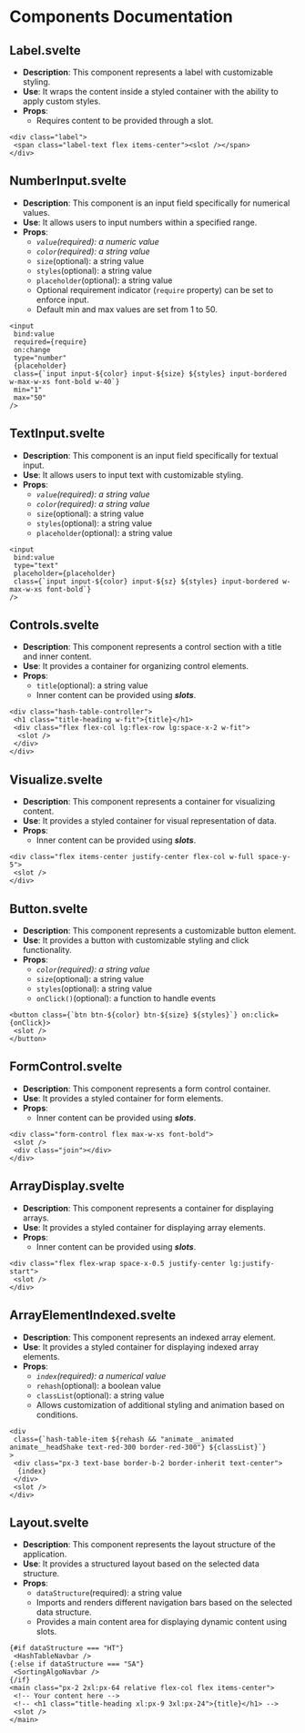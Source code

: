 # Components Documentation

## Label.svelte

- **Description**: This component represents a label with customizable styling.
- **Use**: It wraps the content inside a styled container with the ability to apply custom styles.
- **Props**:
  - Requires content to be provided through a slot.

```
<div class="label">
 <span class="label-text flex items-center"><slot /></span>
</div>
```

## NumberInput.svelte

- **Description**: This component is an input field specifically for numerical values.
- **Use**: It allows users to input numbers within a specified range.
- **Props**:
  - _`value`(required): a numeric value_
  - _`color`(required): a string value_
  - `size`(optional): a string value
  - `styles`(optional): a string value
  - `placeholder`(optional): a string value
  - Optional requirement indicator (`require` property) can be set to enforce input.
  - Default min and max values are set from 1 to 50.

```
<input
 bind:value
 required={require}
 on:change
 type="number"
 {placeholder}
 class={`input input-${color} input-${size} ${styles} input-bordered w-max-w-xs font-bold w-40`}
 min="1"
 max="50"
/>
```

## TextInput.svelte

- **Description**: This component is an input field specifically for textual input.
- **Use**: It allows users to input text with customizable styling.
- **Props**:
  - _`value`(required): a string value_
  - _`color`(required): a string value_
  - `size`(optional): a string value
  - `styles`(optional): a string value
  - `placeholder`(optional): a string value

```
<input
 bind:value
 type="text"
 placeholder={placeholder}
 class={`input input-${color} input-${sz} ${styles} input-bordered w-max-w-xs font-bold`}
/>
```

## Controls.svelte

- **Description**: This component represents a control section with a title and inner content.
- **Use**: It provides a container for organizing control elements.
- **Props**:
  - `title`(optional): a string value
  - Inner content can be provided using **_slots_**.

```
<div class="hash-table-controller">
 <h1 class="title-heading w-fit">{title}</h1>
 <div class="flex flex-col lg:flex-row lg:space-x-2 w-fit">
  <slot />
 </div>
</div>
```

## Visualize.svelte

- **Description**: This component represents a container for visualizing content.
- **Use**: It provides a styled container for visual representation of data.
- **Props**:
  - Inner content can be provided using **_slots_**.

```
<div class="flex items-center justify-center flex-col w-full space-y-5">
 <slot />
</div>

```

## Button.svelte

- **Description**: This component represents a customizable button element.
- **Use**: It provides a button with customizable styling and click functionality.
- **Props**:
  - _`color`(required): a string value_
  - `size`(optional): a string value
  - `styles`(optional): a string value
  - `onClick()`(optional): a function to handle events

```
<button class={`btn btn-${color} btn-${size} ${styles}`} on:click={onClick}>
 <slot />
</button>
```

## FormControl.svelte

- **Description**: This component represents a form control container.
- **Use**: It provides a styled container for form elements.
- **Props**:
  - Inner content can be provided using **_slots_**.

```
<div class="form-control flex max-w-xs font-bold">
 <slot />
 <div class="join"></div>
</div>
```

## ArrayDisplay.svelte

- **Description**: This component represents a container for displaying arrays.
- **Use**: It provides a styled container for displaying array elements.
- **Props**:
  - Inner content can be provided using **_slots_**.

```
<div class="flex flex-wrap space-x-0.5 justify-center lg:justify-start">
 <slot />
</div>
```

## ArrayElementIndexed.svelte

- **Description**: This component represents an indexed array element.
- **Use**: It provides a styled container for displaying indexed array elements.
- **Props**:
  - _`index`(required): a numerical value_
  - `rehash`(optional): a boolean value
  - `classList`(optional): a string value
  - Allows customization of additional styling and animation based on conditions.

```
<div
 class={`hash-table-item ${rehash && "animate__animated animate__headShake text-red-300 border-red-300"} ${classList}`}
>
 <div class="px-3 text-base border-b-2 border-inherit text-center">
  {index}
 </div>
 <slot />
</div>
```

## Layout.svelte

- **Description**: This component represents the layout structure of the application.
- **Use**: It provides a structured layout based on the selected data structure.
- **Props**:
  - `dataStructure`(required): a string value
  - Imports and renders different navigation bars based on the selected data structure.
  - Provides a main content area for displaying dynamic content using slots.

```
{#if dataStructure === "HT"}
 <HashTableNavbar />
{:else if dataStructure === "SA"}
 <SortingAlgoNavbar />
{/if}
<main class="px-2 2xl:px-64 relative flex-col flex items-center">
 <!-- Your content here -->
 <!-- <h1 class="title-heading xl:px-9 3xl:px-24">{title}</h1> -->
 <slot />
</main>
```
